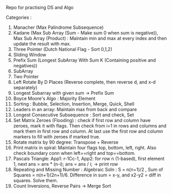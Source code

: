 Repo for practising DS and Algo

Categories :

1. Manacher (Max Palindrome Subsequence)
2. Kadane (Max Sub Array (Sum - Make sum 0 when sum is negative)), Max Sub Array (Product) : Maintain min and max at every index and then update the result with max.
3. Three Pointer (Dutch National Flag - Sort 0,1,2)
4. Sliding Window
5. Prefix Sum (Longest SubArray With Sum K (Containing positive and negatives))
6. SubArray
7. Two Pointer
8. Left Rotate By D Places (Reverse complete, then reverse d, and x-d separately)
9. Longest Subarray with given sum -> Prefix Sum
10. Boyce Moore's Algo : Majority Element
11. Sorting : Bubble, Selection, Insertion, Merge, Quick, Shell
12. Leaders in an array: Maintain max from back and compare
13. Longest Consecutive Subsequence : Sort and check, Set
14. Set Matrix Zeroes (Flooding) : check if first row and column have zeroes, mark it with flags. Then check from i=1 in rows and columns and mark them in first row and column. At last use the first row and column markers to fill with zeroes if marked true.
15. Rotate matrix by 90 degree: Transpose + Reverse
16. Print matrix in spiral: Maintain four flags top, bottom, left, right. Also check boundary conn when left==right and top==bottom.
17. Pascals Triangle: App1: r-1Cc-1, App2: for row n (1-based), first element 1, next ans = ans * (n-i); ans = ans / i; -> print row
18. Repeating and Missing Number : Algebraic Soln : S = n(n+1)/2 , Sum of Squares = n(n+1)(2n+1)/6. Difference in sum = x-y, and x2-y2 = diff in squares. Solve them.
19. Count Inversions, Reverse Pairs -> Merge Sort
